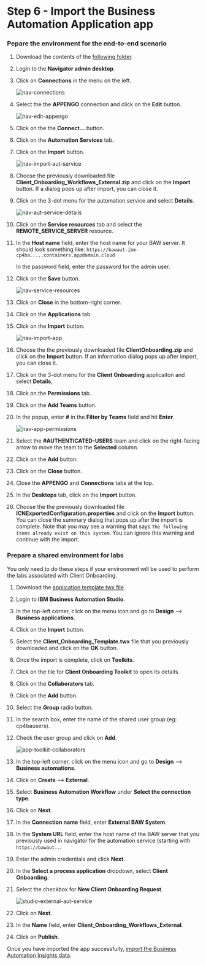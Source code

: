 # Step 6 - Import the Business Automation Application app

### Pepare the environment for the end-to-end scenario

1. Download the contents of the [following folder](Solution%20Exports/Business%20Automation%20Navigator).

2. Login to the **Navigator admin desktop**.

3. Click on **Connections** in the menu on the left.

   ![nav-connections](images/nav-connections.png)

4. Select the the **APPENGO** connection and click on the **Edit** button.

   ![nav-edit-appengo](images/nav-edit-appengo.png)

5. Click on the the **Connect...** button.

6. Click on the **Automation Services** tab.

7. Click on the **Import** button.

   ![nav-import-aut-service](images/nav-import-aut-service.png)

8. Choose the previously downloaded file **Client_Onboarding_Workflows_External.zip** and click on the **Import** button. If a dialog pops up after import, you can close it.

9. Click on the 3-dot menu for the automation service and select **Details**.

   ![nav-aut-service-details](images/nav-aut-service-details.png)

10. Click on the **Service resources** tab and select the **REMOTE_SERVICE_SERVER** resource.

11. In the **Host name** field, enter the host name for your BAW server. It should look something like:
    `https://bawaut-ibm-cp4ba.....containers.appdomain.cloud`

    In the password field, enter the password for the admin user.

13. Click on the **Save** button.

    ![nav-service-resources](images/nav-service-resources.png)

14. Click on **Close** in the bottom-right corner.

15. Click on the **Applications** tab.

16. Click on the **Import** button.

    ![nav-import-app](images/nav-import-app.png)

17. Choose the the previously downloaded file **ClientOnboarding.zip** and click on the **Import** button. If an information dialog pops up after import, you can close it.

18. Click on the 3-dot menu for the **Client Onboarding** applicaiton and select **Details**,

19. Click on the **Permissions** tab.

20. Click on the **Add Teams** button.

21. In the popup, enter **#** in the **Filter by Teams** field and hit **Enter**.

    ![nav-app-permissions](images/nav-app-permissions.png)

22. Select the **#AUTHENTICATED-USERS** team and click on the right-facing arrow to move the team to the **Selected** column.

23. Click on the **Add** button.

24. Click on the **Close** button.

25. Close the **APPENGO** and **Connections** tabs at the top.

26. In the **Desktops** tab, click on the **Import** button.

27. Choose the the previously downloaded file **ICNExportedConfiguration.properties** and click on the **Import** button. You can close the summary dialog that pops up after the import is complete. Note that you may see a warning that says `The following items already exist on this system`. You can ignore this warning and continue with the import.

### Prepare a shared environment for labs

You only need to do these steps if your environment will be used to perform the labs associated with Client Onboarding.

1. Download the [application template twx file](Solution%20Exports/Business%20Automation%20Application/Client_Onboarding_Template.twx).

2. Login to **IBM Business Automation Studio**.

3. In the top-left corner, click on the menu icon and go to **Design** --> **Business applications**.

4. Click on the **Import** button.

5. Select the **Client_Onboarding_Template.twx** file that you previously downloaded and click on the **OK** button.

6. Once the import is complete, click on **Toolkits**.

7. Click on the tile for **Client Onboarding Toolkit** to open its details.

8. Click on the **Collaborators** tab.

9. Click on the **Add** button.

10. Select the **Group** radio button.

11. In the search box, enter the name of the shared user group (eg: cp4bausers).

12. Check the user group and click on **Add**.

    ![app-toolkit-collaborators](images/app-toolkit-collaborators.png)

13. In the top-left corner, click on the menu icon and go to **Design** --> **Business automations**.

14. Click on **Create** --> **External**.

15. Select **Business Automation Workflow** under **Select the connection type**.

16. Click on **Next**.

17. In the **Connection name** field, enter **External BAW System**.

18. In the **System URL** field, enter the host name of the BAW server that you previously used in navigator for the automation service (starting with `https://bawaut..`.

19. Enter the admin credentials and click **Next**.

20. In the **Select a process application** dropdown, select **Client Onboarding**.

21. Select the checkbox for **New Client Onboarding Request**.

    ![studio-external-aut-service](images/studio-external-aut-service.png)

22. Click on **Next**.

23. In the **Name** field, enter **Client_Onboarding_Workflows_External**.

24. Click on **Publish**.

Once you have imported the app successfully, [import the Business Automation Insights data](Step%207%20-%20Business%20Automation%20Insights.md).



